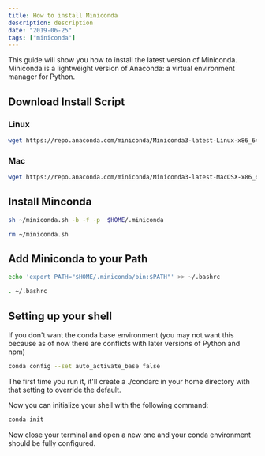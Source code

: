 ```yaml
---
title: How to install Miniconda
description: description
date: "2019-06-25"
tags: ["miniconda"]
---
```


This guide will show you how to install the latest version of Miniconda. Miniconda is a lightweight version of Anaconda: a virtual environment manager for Python.

## Download Install Script

### Linux

```bash
wget https://repo.anaconda.com/miniconda/Miniconda3-latest-Linux-x86_64.sh -O ~/miniconda.sh
```

### Mac

```bash
wget https://repo.anaconda.com/miniconda/Miniconda3-latest-MacOSX-x86_64.sh -O ~/miniconda.sh
```


## Install Minconda

```bash
sh ~/miniconda.sh -b -f -p  $HOME/.miniconda

rm ~/miniconda.sh
```

## Add Miniconda to your Path

```bash
echo 'export PATH="$HOME/.miniconda/bin:$PATH"' >> ~/.bashrc

. ~/.bashrc
```

## Setting up your shell

If you don't want the conda base environment (you may not want this because as of now there are conflicts with later versions of Python and npm)

```bash
conda config --set auto_activate_base false
```

The first time you run it, it'll create a ./condarc in your home directory with that setting to override the default.

Now you can initialize your shell with the following command:

```bash
conda init
```

Now close your terminal and open a new one and your conda environment should be fully configured.
